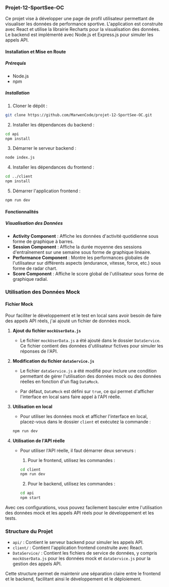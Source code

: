 ### Projet-12-SportSee-OC

Ce projet vise à développer une page de profil utilisateur permettant de visualiser les données de performance sportive. L'application est construite avec React et utilise la librairie Recharts pour la visualisation des données. Le backend est implémenté avec Node.js et Express.js pour simuler les appels API.

#### Installation et Mise en Route

##### Prérequis
- Node.js
- npm

##### Installation

1. Cloner le dépôt :

```bash
git clone https://github.com/MarwenCode/projet-12-SportSee-OC.git
```

2. Installer les dépendances du backend :

```bash
cd api
npm install
```

3. Démarrer le serveur backend :

```bash
node index.js
```

4. Installer les dépendances du frontend :

```bash
cd ../client
npm install
```

5. Démarrer l'application frontend :

```bash
npm run dev
```

#### Fonctionnalités

##### Visualisation des Données

- **Activity Component** : Affiche les données d'activité quotidienne sous forme de graphique à barres.
- **Session Component** : Affiche la durée moyenne des sessions d'entraînement sur une semaine sous forme de graphique linéaire.
- **Performance Component** : Montre les performances globales de l'utilisateur sur différents aspects (endurance, vitesse, force, etc.) sous forme de radar chart.
- **Score Component** : Affiche le score global de l'utilisateur sous forme de graphique radial.

### Utilisation des Données Mock

#### Fichier Mock

Pour faciliter le développement et le test en local sans avoir besoin de faire des appels API réels, j'ai ajouté un fichier de données mock.

1. **Ajout du fichier `mockUserData.js`**

   - Le fichier `mockUserData.js` a été ajouté dans le dossier `DataService`. Ce fichier contient des données d'utilisateur fictives pour simuler les réponses de l'API.

2. **Modification du fichier `dataService.js`**

   - Le fichier `dataService.js` a été modifié pour inclure une condition permettant de gérer l'utilisation des données mock ou des données réelles en fonction d'un flag `DataMock`.

   - Par défaut, `DataMock` est défini sur `true`, ce qui permet d'afficher l'interface en local sans faire appel à l'API réelle.

3. **Utilisation en local**

   - Pour utiliser les données mock et afficher l'interface en local, placez-vous dans le dossier `client` et exécutez la commande :

   ```bash
   npm run dev
   ```

4. **Utilisation de l'API réelle**

   - Pour utiliser l'API réelle, il faut démarrer deux serveurs :
     1. Pour le frontend, utilisez les commandes :

     ```bash
     cd client
     npm run dev
     ```

     2. Pour le backend, utilisez les commandes :

     ```bash
     cd api
     npm start
     ```

Avec ces configurations, vous pouvez facilement basculer entre l'utilisation des données mock et les appels API réels pour le développement et les tests.

### Structure du Projet

- `api/` : Contient le serveur backend pour simuler les appels API.
- `client/` : Contient l'application frontend construite avec React.
- `DataService/` : Contient les fichiers de service de données, y compris `mockUserData.js` pour les données mock et `dataService.js` pour la gestion des appels API.

Cette structure permet de maintenir une séparation claire entre le frontend et le backend, facilitant ainsi le développement et le déploiement.
